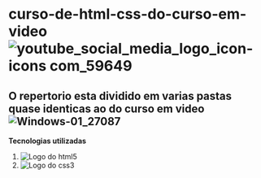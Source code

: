 # curso-de-html-css-do-curso-em-video ![youtube_social_media_logo_icon-icons com_59649](https://github.com/filipeoliveira-03/curso-de-html-css-do-curso-em-video/assets/158044004/1c6c8c97-626d-4f27-8745-ae3cb0dce9d7)
## O repertorio esta dividido em varias pastas quase identicas ao do curso em video ![Windows-01_27087](https://github.com/filipeoliveira-03/curso-de-html-css-do-curso-em-video/assets/158044004/72630d42-eea5-426d-8fde-e079b9bcb991)
**Tecnologias utilizadas**
1. ![Logo do html5](https://github.com/filipeoliveira-03/sitedogta5/assets/158044004/45fcee15-361a-4ec8-8f04-b8cc15e20f85)
2. ![Logo do css3](https://github.com/filipeoliveira-03/sitedogta5/assets/158044004/3578445f-09b0-441b-9240-95be62d3760b)

